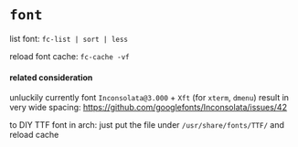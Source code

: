 # `font`

list font: `fc-list | sort | less`

reload font cache: `fc-cache -vf`

#### related consideration

unluckily currently font `Inconsolata@3.000` + `Xft` (for `xterm`, `dmenu`)
result in very wide spacing: https://github.com/googlefonts/Inconsolata/issues/42

to DIY TTF font in arch: just put the file under `/usr/share/fonts/TTF/` and reload cache

